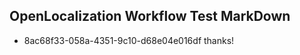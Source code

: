## OpenLocalization Workflow Test MarkDown
* 8ac68f33-058a-4351-9c10-d68e04e016df thanks!

<!--HONumber=Aug16_HO1-->


